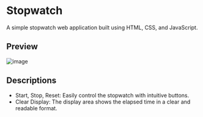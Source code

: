 # Stopwatch
A simple stopwatch web application built using HTML, CSS, and JavaScript.

## Preview
![image](https://github.com/adamzavien/Stopwatch/assets/74973987/2391834c-ddfc-464f-abbc-3ad55b564e1e)

## Descriptions
* Start, Stop, Reset: Easily control the stopwatch with intuitive buttons.
* Clear Display: The display area shows the elapsed time in a clear and readable format.

